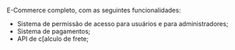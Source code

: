 E-Commerce completo, com as seguintes funcionalidades:
- Sistema de permissão de acesso para usuários e para administradores;
- Sistema de pagamentos;
- API de c[alculo de frete;
